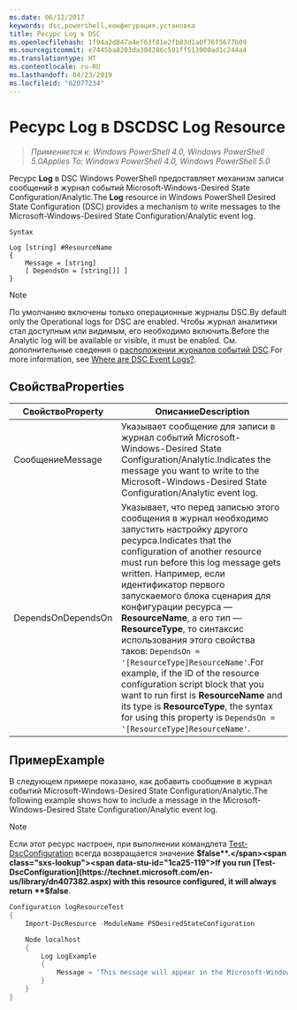 ```yaml
---
ms.date: 06/12/2017
keywords: dsc,powershell,конфигурация,установка
title: Ресурс Log в DSC
ms.openlocfilehash: 1f94a2d847a4ef63f81e2fb83d1a0f76f5677b09
ms.sourcegitcommit: e7445ba8203da304286c591ff513900ad1c244a4
ms.translationtype: HT
ms.contentlocale: ru-RU
ms.lasthandoff: 04/23/2019
ms.locfileid: "62077234"
---
```

# <a name="dsc-log-resource"></a><span data-ttu-id="1ca25-103">Ресурс Log в DSC</span><span class="sxs-lookup"><span data-stu-id="1ca25-103">DSC Log Resource</span></span>

> <span data-ttu-id="1ca25-104">_Применяется к: Windows PowerShell 4.0, Windows PowerShell 5.0_</span><span class="sxs-lookup"><span data-stu-id="1ca25-104">_Applies To: Windows PowerShell 4.0, Windows PowerShell 5.0_</span></span>

<span data-ttu-id="1ca25-105">Ресурс __Log__ в DSC Windows PowerShell предоставляет механизм записи сообщений в журнал событий Microsoft-Windows-Desired State Configuration/Analytic.</span><span class="sxs-lookup"><span data-stu-id="1ca25-105">The __Log__ resource in Windows PowerShell Desired State Configuration (DSC) provides a mechanism to write messages to the Microsoft-Windows-Desired State Configuration/Analytic event log.</span></span>

```
Syntax

Log [string] #ResourceName
{
    Message = [string]
    [ DependsOn = [string[]] ]
}
```

> [!NOTE]
> <span data-ttu-id="1ca25-106">По умолчанию включены только операционные журналы DSC.</span><span class="sxs-lookup"><span data-stu-id="1ca25-106">By default only the Operational logs for DSC are enabled.</span></span> <span data-ttu-id="1ca25-107">Чтобы журнал аналитики стал доступным или видимым, его необходимо включить.</span><span class="sxs-lookup"><span data-stu-id="1ca25-107">Before the Analytic log will be available or visible, it must be enabled.</span></span> <span data-ttu-id="1ca25-108">См. дополнительные сведения о [расположении журналов событий DSC](../../../troubleshooting/troubleshooting.md#where-are-dsc-event-logs).</span><span class="sxs-lookup"><span data-stu-id="1ca25-108">For more information, see [Where are DSC Event Logs?](../../../troubleshooting/troubleshooting.md#where-are-dsc-event-logs).</span></span>

## <a name="properties"></a><span data-ttu-id="1ca25-109">Свойства</span><span class="sxs-lookup"><span data-stu-id="1ca25-109">Properties</span></span>

| <span data-ttu-id="1ca25-110">Свойство</span><span class="sxs-lookup"><span data-stu-id="1ca25-110">Property</span></span> | <span data-ttu-id="1ca25-111">Описание</span><span class="sxs-lookup"><span data-stu-id="1ca25-111">Description</span></span> |
| --- | --- |
| <span data-ttu-id="1ca25-112">Сообщение</span><span class="sxs-lookup"><span data-stu-id="1ca25-112">Message</span></span>| <span data-ttu-id="1ca25-113">Указывает сообщение для записи в журнал событий Microsoft-Windows-Desired State Configuration/Analytic.</span><span class="sxs-lookup"><span data-stu-id="1ca25-113">Indicates the message you want to write to the Microsoft-Windows-Desired State Configuration/Analytic event log.</span></span>|
| <span data-ttu-id="1ca25-114">DependsOn</span><span class="sxs-lookup"><span data-stu-id="1ca25-114">DependsOn</span></span> | <span data-ttu-id="1ca25-115">Указывает, что перед записью этого сообщения в журнал необходимо запустить настройку другого ресурса.</span><span class="sxs-lookup"><span data-stu-id="1ca25-115">Indicates that the configuration of another resource must run before this log message gets written.</span></span> <span data-ttu-id="1ca25-116">Например, если идентификатор первого запускаемого блока сценария для конфигурации ресурса — **ResourceName**, а его тип — **ResourceType**, то синтаксис использования этого свойства таков: `DependsOn = '[ResourceType]ResourceName'`.</span><span class="sxs-lookup"><span data-stu-id="1ca25-116">For example, if the ID of the resource configuration script block that you want to run first is **ResourceName** and its type is **ResourceType**, the syntax for using this property is `DependsOn = '[ResourceType]ResourceName'`.</span></span>|

## <a name="example"></a><span data-ttu-id="1ca25-117">Пример</span><span class="sxs-lookup"><span data-stu-id="1ca25-117">Example</span></span>

<span data-ttu-id="1ca25-118">В следующем примере показано, как добавить сообщение в журнал событий Microsoft-Windows-Desired State Configuration/Analytic.</span><span class="sxs-lookup"><span data-stu-id="1ca25-118">The following example shows how to include a message in the Microsoft-Windows-Desired State Configuration/Analytic event log.</span></span>

> [!NOTE]
> <span data-ttu-id="1ca25-119">Если этот ресурс настроен, при выполнении командлета [Test-DscConfiguration](https://technet.microsoft.com/en-us/library/dn407382.aspx) всегда возвращается значение **$false**.</span><span class="sxs-lookup"><span data-stu-id="1ca25-119">If you run [Test-DscConfiguration](https://technet.microsoft.com/en-us/library/dn407382.aspx) with this resource configured, it will always return **$false**.</span></span>

```powershell
Configuration logResourceTest
{
    Import-DscResource -ModuleName PSDesiredStateConfiguration

    Node localhost
    {
        Log LogExample
        {
            Message = 'This message will appear in the Microsoft-Windows-Desired State Configuration/Analytic event log.'
        }
    }
}
```
